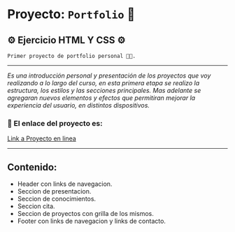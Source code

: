 # Proyecto: `Portfolio` 🐝

## ⚙️ Ejercicio HTML Y CSS ⚙️

```
Primer proyecto de portfolio personal 👩‍💻.
```

---

_Es una introducción personal y presentación de los proyectos que voy realizando a lo largo del curso, en esta primera etapa se realizo la estructura, los estilos y las secciones principales. Mas adelante se agregaran nuevos elementos y efectos que permitiran mejorar la experiencia del usuario, en distintos dispositivos._

### 📰 El enlace del proyecto es:

[Link a Proyecto en linea](https://sotodeborahcar.github.io/Portfolio/) 

---

## Contenido:

- Header con links de navegacion.
- Seccion de presentacion.
- Seccion de conocimientos.
- Seccion cita.
- Seccion de proyectos con grilla de los mismos.
- Footer con links de navegacion y links de contacto.
